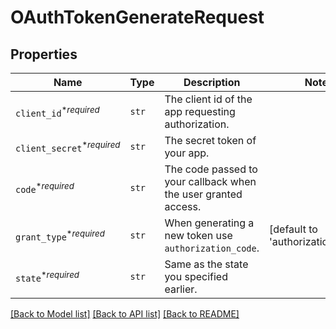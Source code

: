 # OAuthTokenGenerateRequest



## Properties
Name | Type | Description | Notes
------------ | ------------- | ------------- | -------------
| `client_id`<sup>*_required_</sup> | ```str``` |  The client id of the app requesting authorization.  |  |
| `client_secret`<sup>*_required_</sup> | ```str``` |  The secret token of your app.  |  |
| `code`<sup>*_required_</sup> | ```str``` |  The code passed to your callback when the user granted access.  |  |
| `grant_type`<sup>*_required_</sup> | ```str``` |  When generating a new token use `authorization_code`.  |  [default to 'authorization_code'] |
| `state`<sup>*_required_</sup> | ```str``` |  Same as the state you specified earlier.  |  |

[[Back to Model list]](../README.md#documentation-for-models) [[Back to API list]](../README.md#documentation-for-api-endpoints) [[Back to README]](../README.md)



